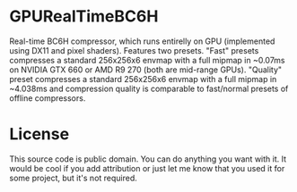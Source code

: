 GPURealTimeBC6H
=======

Real-time BC6H compressor, which runs entirelly on GPU (implemented using DX11 and pixel shaders). Features two presets. "Fast" presets compresses a standard 256x256x6 envmap with a full mipmap in ~0.07ms on NVIDIA GTX 660 or AMD R9 270 (both are mid-range GPUs). "Quality" preset compresses a standard 256x256x6 envmap with a full mipmap in ~4.038ms and compression quality is comparable to fast/normal presets of offline compressors.

License
===

This source code is public domain. You can do anything you want with it. It would be cool if you add attribution or just let me know that you used it for some project, but it's not required.
